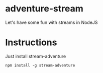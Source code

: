 adventure-stream
================

Let's have some fun with streams in NodeJS

Instructions
============

Just install stream-adventure

```
npm install -g stream-adventure
```
